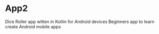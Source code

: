 # App2
Dice Roller app witten in Kotlin for Android devices
Beginners app to learn create Android mobile apps
